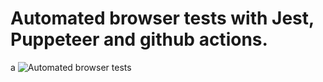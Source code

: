 # Automated browser tests with Jest, Puppeteer and github actions.
a
![Automated browser tests](https://github.com/juliankrispel/jest-puppeteer-github-action-tests/workflows/Automated%20browser%20tests/badge.svg)

